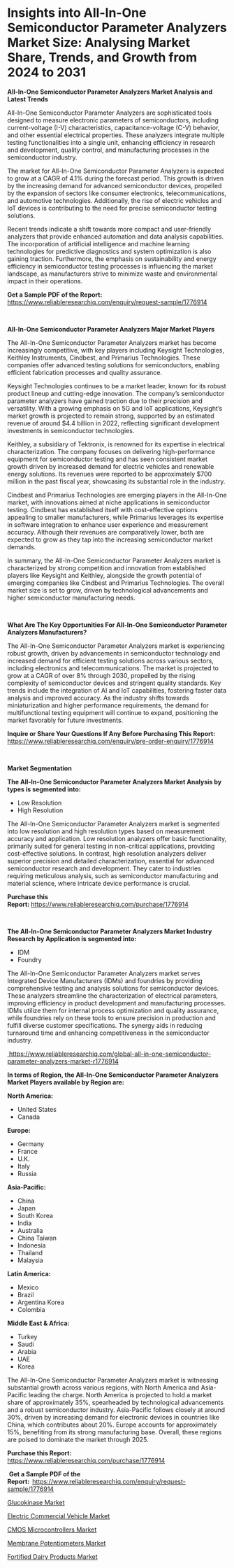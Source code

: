 <p><h1>Insights into All-In-One Semiconductor Parameter Analyzers Market Size: Analysing Market Share, Trends, and Growth from 2024 to 2031</h1></p><p><strong>All-In-One Semiconductor Parameter Analyzers Market Analysis and Latest Trends</strong></p>
<p><p>All-In-One Semiconductor Parameter Analyzers are sophisticated tools designed to measure electronic parameters of semiconductors, including current-voltage (I-V) characteristics, capacitance-voltage (C-V) behavior, and other essential electrical properties. These analyzers integrate multiple testing functionalities into a single unit, enhancing efficiency in research and development, quality control, and manufacturing processes in the semiconductor industry.</p><p>The market for All-In-One Semiconductor Parameter Analyzers is expected to grow at a CAGR of 4.1% during the forecast period. This growth is driven by the increasing demand for advanced semiconductor devices, propelled by the expansion of sectors like consumer electronics, telecommunications, and automotive technologies. Additionally, the rise of electric vehicles and IoT devices is contributing to the need for precise semiconductor testing solutions.</p><p>Recent trends indicate a shift towards more compact and user-friendly analyzers that provide enhanced automation and data analysis capabilities. The incorporation of artificial intelligence and machine learning technologies for predictive diagnostics and system optimization is also gaining traction. Furthermore, the emphasis on sustainability and energy efficiency in semiconductor testing processes is influencing the market landscape, as manufacturers strive to minimize waste and environmental impact in their operations.</p></p>
<p><strong>Get a Sample PDF of the Report:&nbsp;</strong> <a href="https://www.reliableresearchiq.com/enquiry/request-sample/1776914?utm_campaign=1137&utm_medium=2&utm_source=Github&utm_content=ia&utm_term=09102024&utm_id=all-in-one-semiconductor-parameter-analyzers">https://www.reliableresearchiq.com/enquiry/request-sample/1776914</a></p>
<p>&nbsp;</p>
<p><strong>All-In-One Semiconductor Parameter Analyzers Major Market Players</strong></p>
<p><p>The All-In-One Semiconductor Parameter Analyzers market has become increasingly competitive, with key players including Keysight Technologies, Keithley Instruments, Cindbest, and Primarius Technologies. These companies offer advanced testing solutions for semiconductors, enabling efficient fabrication processes and quality assurance.</p><p>Keysight Technologies continues to be a market leader, known for its robust product lineup and cutting-edge innovation. The company’s semiconductor parameter analyzers have gained traction due to their precision and versatility. With a growing emphasis on 5G and IoT applications, Keysight’s market growth is projected to remain strong, supported by an estimated revenue of around $4.4 billion in 2022, reflecting significant development investments in semiconductor technologies.</p><p>Keithley, a subsidiary of Tektronix, is renowned for its expertise in electrical characterization. The company focuses on delivering high-performance equipment for semiconductor testing and has seen consistent market growth driven by increased demand for electric vehicles and renewable energy solutions. Its revenues were reported to be approximately $700 million in the past fiscal year, showcasing its substantial role in the industry.</p><p>Cindbest and Primarius Technologies are emerging players in the All-In-One market, with innovations aimed at niche applications in semiconductor testing. Cindbest has established itself with cost-effective options appealing to smaller manufacturers, while Primarius leverages its expertise in software integration to enhance user experience and measurement accuracy. Although their revenues are comparatively lower, both are expected to grow as they tap into the increasing semiconductor market demands.</p><p>In summary, the All-In-One Semiconductor Parameter Analyzers market is characterized by strong competition and innovation from established players like Keysight and Keithley, alongside the growth potential of emerging companies like Cindbest and Primarius Technologies. The overall market size is set to grow, driven by technological advancements and higher semiconductor manufacturing needs.</p></p>
<p>&nbsp;</p>
<p><strong>What Are The Key Opportunities For All-In-One Semiconductor Parameter Analyzers Manufacturers?</strong></p>
<p><p>The All-In-One Semiconductor Parameter Analyzers market is experiencing robust growth, driven by advancements in semiconductor technology and increased demand for efficient testing solutions across various sectors, including electronics and telecommunications. The market is projected to grow at a CAGR of over 8% through 2030, propelled by the rising complexity of semiconductor devices and stringent quality standards. Key trends include the integration of AI and IoT capabilities, fostering faster data analysis and improved accuracy. As the industry shifts towards miniaturization and higher performance requirements, the demand for multifunctional testing equipment will continue to expand, positioning the market favorably for future investments.</p></p>
<p><strong>Inquire or Share Your Questions If Any Before Purchasing This Report:</strong> <a href="https://www.reliableresearchiq.com/enquiry/pre-order-enquiry/1776914?utm_campaign=1137&utm_medium=2&utm_source=Github&utm_content=ia&utm_term=09102024&utm_id=all-in-one-semiconductor-parameter-analyzers">https://www.reliableresearchiq.com/enquiry/pre-order-enquiry/1776914</a></p>
<p>&nbsp;</p>
<p><strong>Market Segmentation</strong></p>
<p><strong>The All-In-One Semiconductor Parameter Analyzers Market Analysis by types is segmented into:</strong></p>
<p><ul><li>Low Resolution</li><li>High Resolution</li></ul></p>
<p><p>The All-In-One Semiconductor Parameter Analyzers market is segmented into low resolution and high resolution types based on measurement accuracy and application. Low resolution analyzers offer basic functionality, primarily suited for general testing in non-critical applications, providing cost-effective solutions. In contrast, high resolution analyzers deliver superior precision and detailed characterization, essential for advanced semiconductor research and development. They cater to industries requiring meticulous analysis, such as semiconductor manufacturing and material science, where intricate device performance is crucial.</p></p>
<p><strong>Purchase this Report:&nbsp;</strong><a href="https://www.reliableresearchiq.com/purchase/1776914?utm_campaign=1137&utm_medium=2&utm_source=Github&utm_content=ia&utm_term=09102024&utm_id=all-in-one-semiconductor-parameter-analyzers">https://www.reliableresearchiq.com/purchase/1776914</a></p>
<p>&nbsp;</p>
<p><strong>The All-In-One Semiconductor Parameter Analyzers Market Industry Research by Application is segmented into:</strong></p>
<p><ul><li>IDM</li><li>Foundry</li></ul></p>
<p><p>The All-In-One Semiconductor Parameter Analyzers market serves Integrated Device Manufacturers (IDMs) and foundries by providing comprehensive testing and analysis solutions for semiconductor devices. These analyzers streamline the characterization of electrical parameters, improving efficiency in product development and manufacturing processes. IDMs utilize them for internal process optimization and quality assurance, while foundries rely on these tools to ensure precision in production and fulfill diverse customer specifications. The synergy aids in reducing turnaround time and enhancing competitiveness in the semiconductor industry.</p></p>
<p><a href="https://www.reliableresearchiq.com/global-all-in-one-semiconductor-parameter-analyzers-market-r1776914?utm_campaign=1137&utm_medium=2&utm_source=Github&utm_content=ia&utm_term=09102024&utm_id=all-in-one-semiconductor-parameter-analyzers">&nbsp;https://www.reliableresearchiq.com/global-all-in-one-semiconductor-parameter-analyzers-market-r1776914</a></p>
<p><strong>In terms of Region, the All-In-One Semiconductor Parameter Analyzers Market Players available by Region are:</strong></p>
<p>
    <p> <strong> North America: </strong>
        <ul>
            <li>United States</li>
            <li>Canada</li>
        </ul>
        </p> 
    <p> <strong> Europe: </strong>
        <ul>
            <li>Germany</li>
            <li>France</li>
            <li>U.K.</li>
            <li>Italy</li>
            <li>Russia</li>
        </ul>
        </p> 
    <p> <strong> Asia-Pacific: </strong>
        <ul>
            <li>China</li>
            <li>Japan</li>
            <li>South Korea</li>
            <li>India</li>
            <li>Australia</li>
            <li>China Taiwan</li>
            <li>Indonesia</li>
            <li>Thailand</li>
            <li>Malaysia</li>
        </ul>
        </p> 
    <p> <strong> Latin America: </strong>
        <ul>
            <li>Mexico</li>
            <li>Brazil</li>
            <li>Argentina Korea</li>
            <li>Colombia</li>
        </ul>
        </p> 
    <p> <strong> Middle East & Africa: </strong>
        <ul>
            <li>Turkey</li>
            <li>Saudi</li>
            <li>Arabia</li>
            <li>UAE</li>
            <li>Korea</li>
        </ul>
    </p>
    </p>
<p><p>The All-In-One Semiconductor Parameter Analyzers market is witnessing substantial growth across various regions, with North America and Asia-Pacific leading the charge. North America is projected to hold a market share of approximately 35%, spearheaded by technological advancements and a robust semiconductor industry. Asia-Pacific follows closely at around 30%, driven by increasing demand for electronic devices in countries like China, which contributes about 20%. Europe accounts for approximately 15%, benefiting from its strong manufacturing base. Overall, these regions are poised to dominate the market through 2025.</p></p>
<p><strong>Purchase this Report: </strong><a href="https://www.reliableresearchiq.com/purchase/1776914?utm_campaign=1137&utm_medium=2&utm_source=Github&utm_content=ia&utm_term=09102024&utm_id=all-in-one-semiconductor-parameter-analyzers">https://www.reliableresearchiq.com/purchase/1776914</a></p>
<p>&nbsp;<strong>Get a Sample PDF of the Report:&nbsp;&nbsp;</strong><a href="https://www.reliableresearchiq.com/enquiry/request-sample/1776914?utm_campaign=1137&utm_medium=2&utm_source=Github&utm_content=ia&utm_term=09102024&utm_id=all-in-one-semiconductor-parameter-analyzers">https://www.reliableresearchiq.com/enquiry/request-sample/1776914</a></p>
<p><strong></strong></p>
<p><p><a href="https://issuu.com/reportprime-2/docs/glucokinase-market-size-2030.pptx_1446e73b93ea2f?utm_campaign=1137&utm_medium=2&utm_source=Github&utm_content=ia&utm_term=09102024&utm_id=all-in-one-semiconductor-parameter-analyzers">Glucokinase Market</a></p><p><a href="https://www.linkedin.com/pulse/comprehensive-electric-commercial-vehicle-market-report-ahpge?utm_campaign=1137&utm_medium=2&utm_source=Github&utm_content=ia&utm_term=09102024&utm_id=all-in-one-semiconductor-parameter-analyzers">Electric Commercial Vehicle Market</a></p><p><a href="https://github.com/roydonhol47/Market-Research-Report-List-1/blob/main/cmos-microcontrollers-market.md?utm_campaign=1137&utm_medium=2&utm_source=Github&utm_content=ia&utm_term=09102024&utm_id=all-in-one-semiconductor-parameter-analyzers">CMOS Microcontrollers Market</a></p><p><a href="https://www.linkedin.com/pulse/comprehensive-membrane-potentiometers-market-report-segmentation-z530c?utm_campaign=1137&utm_medium=2&utm_source=Github&utm_content=ia&utm_term=09102024&utm_id=all-in-one-semiconductor-parameter-analyzers">Membrane Potentiometers Market</a></p><p><a href="https://issuu.com/reportprime-2/docs/fortified-dairy-products-market-siz_a3b8d4a6d1d85c?utm_campaign=1137&utm_medium=2&utm_source=Github&utm_content=ia&utm_term=09102024&utm_id=all-in-one-semiconductor-parameter-analyzers">Fortified Dairy Products Market</a></p></p>